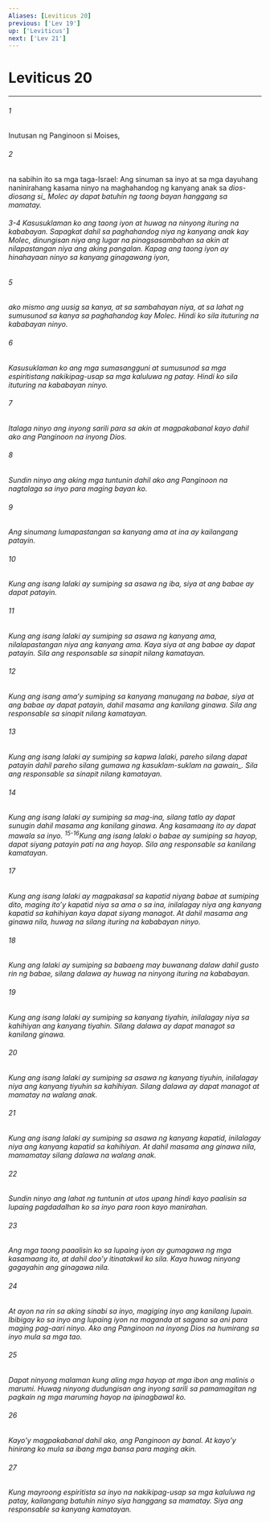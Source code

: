 ```yaml
---
Aliases: [Leviticus 20]
previous: ['Lev 19']
up: ['Leviticus']
next: ['Lev 21']
---
```

# Leviticus 20

***






















###### 1 










Inutusan ng Panginoon si Moises, 





















###### 2 










na sabihin ito sa mga taga-Israel: Ang sinuman sa inyo at sa mga dayuhang naninirahang kasama ninyo na maghahandog ng kanyang anak sa <i class="trans-change">dios-diosang si_ Molec ay dapat batuhin ng taong bayan hanggang sa mamatay.

###### 3-4 Kasusuklaman ko ang taong iyon at huwag na ninyong ituring na kababayan. Sapagkat dahil sa paghahandog niya ng kanyang anak kay Molec, dinungisan niya ang lugar na pinagsasambahan sa akin at nilapastangan niya ang aking pangalan. Kapag ang taong iyon ay hinahayaan ninyo sa kanyang ginagawang iyon, 





















###### 5 










ako mismo ang uusig sa kanya, at sa sambahayan niya, at sa lahat ng sumusunod sa kanya sa paghahandog kay Molec. Hindi ko sila ituturing na kababayan ninyo. 





















###### 6 










Kasusuklaman ko ang mga sumasangguni at sumusunod sa mga espiritistang nakikipag-usap sa mga kaluluwa ng patay. Hindi ko sila ituturing na kababayan ninyo. 





















###### 7 










Italaga ninyo ang inyong sarili para sa akin at magpakabanal kayo dahil ako ang Panginoon na inyong Dios. 





















###### 8 










Sundin ninyo ang aking mga tuntunin dahil ako ang Panginoon na nagtalaga sa inyo para maging bayan ko. 





















###### 9 










Ang sinumang lumapastangan sa kanyang ama at ina ay kailangang patayin. 





















###### 10 










Kung ang isang lalaki ay sumiping sa asawa ng iba, siya at ang babae ay dapat patayin. 





















###### 11 










Kung ang isang lalaki ay sumiping sa asawa ng kanyang ama, nilalapastangan niya ang kanyang ama. Kaya siya at ang babae ay dapat patayin. Sila ang responsable sa sinapit nilang kamatayan. 





















###### 12 










Kung ang isang amaʼy sumiping sa kanyang manugang na babae, siya at ang babae ay dapat patayin, dahil masama ang kanilang ginawa. Sila ang responsable sa sinapit nilang kamatayan. 





















###### 13 










Kung ang isang lalaki ay sumiping sa kapwa lalaki, pareho silang dapat patayin dahil pareho silang gumawa ng kasuklam-suklam <i class="trans-change">na gawain_. Sila ang responsable sa sinapit nilang kamatayan. 





















###### 14 










Kung ang isang lalaki ay sumiping sa mag-ina, silang tatlo ay dapat sunugin dahil masama ang kanilang ginawa. Ang kasamaang ito ay dapat mawala sa inyo. <sup class="versenum">15-16</sup>Kung ang isang lalaki o babae ay sumiping sa hayop, dapat siyang patayin pati na ang hayop. Sila ang responsable sa kanilang kamatayan. 





















###### 17 










Kung ang isang lalaki ay magpakasal sa kapatid niyang babae at sumiping dito, maging itoʼy kapatid niya sa ama o sa ina, inilalagay niya ang kanyang kapatid sa kahihiyan kaya dapat siyang managot. At dahil masama ang ginawa nila, huwag na silang ituring na kababayan ninyo. 





















###### 18 










Kung ang lalaki ay sumiping sa babaeng may buwanang dalaw dahil gusto rin ng babae, silang dalawa ay huwag na ninyong ituring na kababayan. 





















###### 19 










Kung ang isang lalaki ay sumiping sa kanyang tiyahin, inilalagay niya sa kahihiyan ang kanyang tiyahin. Silang dalawa ay dapat managot sa kanilang ginawa. 





















###### 20 










Kung ang isang lalaki ay sumiping sa asawa ng kanyang tiyuhin, inilalagay niya ang kanyang tiyuhin sa kahihiyan. Silang dalawa ay dapat managot at mamatay na walang anak. 





















###### 21 










Kung ang isang lalaki ay sumiping sa asawa ng kanyang kapatid, inilalagay niya ang kanyang kapatid sa kahihiyan. At dahil masama ang ginawa nila, mamamatay silang dalawa na walang anak. 





















###### 22 










Sundin ninyo ang lahat ng tuntunin at utos upang hindi kayo paalisin sa lupaing pagdadalhan ko sa inyo para roon kayo manirahan. 





















###### 23 










Ang mga taong paaalisin ko sa lupaing iyon ay gumagawa ng mga kasamaang ito, at dahil dooʼy itinatakwil ko sila. Kaya huwag ninyong gagayahin ang ginagawa nila. 





















###### 24 










At ayon na rin sa aking sinabi sa inyo, magiging inyo ang kanilang lupain. Ibibigay ko sa inyo ang lupaing iyon na maganda at sagana sa ani para maging pag-aari ninyo. Ako ang Panginoon na inyong Dios na humirang sa inyo mula sa mga tao. 





















###### 25 










Dapat ninyong malaman kung aling mga hayop at mga ibon ang malinis o marumi. Huwag ninyong dudungisan ang inyong sarili sa pamamagitan ng pagkain ng mga maruming hayop na ipinagbawal ko. 





















###### 26 










Kayoʼy magpakabanal dahil ako, ang Panginoon ay banal. At kayoʼy hinirang ko mula sa ibang mga bansa para maging akin. 





















###### 27 










Kung mayroong espiritista sa inyo na nakikipag-usap sa mga kaluluwa ng patay, kailangang batuhin ninyo siya hanggang sa mamatay. Siya ang responsable sa kanyang kamatayan.
